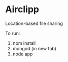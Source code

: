 Airclipp
========

Location-based file sharing

To run:

1) npm install<br>
2) mongod (in new tab)<br>
3) node app
